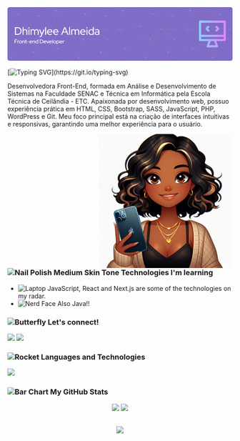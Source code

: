 ![preview img](/github-header.png)

[![Typing SVG](https://readme-typing-svg.demolab.com?font=Fira+Code&size=25&pause=1000&color=9B87E5&random=false&width=435&lines=Hello%2C+welcome+to+my+GitHub!)](https://git.io/typing-svg)

Desenvolvedora Front-End, formada em Análise e Desenvolvimento de Sistemas na Faculdade SENAC e Técnica em Informática pela Escola Técnica de Ceilândia - ETC. Apaixonada por desenvolvimento web, possuo experiência prática em HTML, CSS, Bootstrap, SASS, JavaScript, PHP, WordPress e Git. Meu foco principal está na criação de interfaces intuitivas e responsivas, garantindo uma melhor experiência para o usuário.

<img align="right" alt="" height="300px" src="./Designer.jpeg">

### <img src="https://raw.githubusercontent.com/Tarikul-Islam-Anik/Animated-Fluent-Emojis/master/Emojis/Hand%20gestures/Nail%20Polish%20Medium%20Skin%20Tone.png" alt="Nail Polish Medium Skin Tone" width="30" height="30" /> Technologies I'm learning
- <img src="https://raw.githubusercontent.com/Tarikul-Islam-Anik/Animated-Fluent-Emojis/master/Emojis/Objects/Laptop.png" alt="Laptop" width="25" height="25" /> JavaScript, React and Next.js are some of the technologies on my radar.
- <img src="https://raw.githubusercontent.com/Tarikul-Islam-Anik/Animated-Fluent-Emojis/master/Emojis/Smilies/Nerd%20Face.png" alt="Nerd Face" width="25" height="25" /> Also Java!!

### <img src="https://raw.githubusercontent.com/Tarikul-Islam-Anik/Animated-Fluent-Emojis/master/Emojis/Animals/Butterfly.png" alt="Butterfly" width="30" height="30" /> Let's connect!
<div>
  <a href="https://www.linkedin.com/in/dhimylee-almeida/" target="_blank"><img src="https://img.shields.io/badge/-LinkedIn-%230077B5?&color=9b87e5&style=for-the-badge&logo=linkedin&logoColor=white" target="_blank"></a> 
  <a href="mailto:dhimylee.almeida@gmail.com"><img src="https://img.shields.io/badge/-Gmail-%23333?&color=9b87e5&style=for-the-badge&logo=gmail&logoColor=white" target="_blank"></a>
</div>

### <img src="https://raw.githubusercontent.com/Tarikul-Islam-Anik/Animated-Fluent-Emojis/master/Emojis/Travel%20and%20places/Rocket.png" alt="Rocket" width="30" height="30" /> Languages and Technologies
<a href="https://skillicons.dev">
  <img src="https://skillicons.dev/icons?i=html,css,sass,bootstrap,javascript,php,java,wordpress,react,mysql,git,github,figma" />
</a>

### <img src="https://raw.githubusercontent.com/Tarikul-Islam-Anik/Animated-Fluent-Emojis/master/Emojis/Objects/Bar%20Chart.png" alt="Bar Chart" width="30" height="30" /> My GitHub Stats

<div align="center">
    <img height="150em" src="https://github-readme-stats.vercel.app/api?username=Dhimylee&show_icons=true&theme=nightowl&include_all_commits=true&count_private=true"/>
    <img height="150em" src="https://streak-stats.demolab.com/?user=Dhimylee&theme=nightowl"/>
</div>
 <br>
<div align="center">

![](https://komarev.com/ghpvc/?username=dhimylee&color=9b87e5&style=for-the-badge)
</div> 
